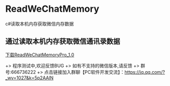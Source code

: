 # ReadWeChatMemory
c#读取本机内存获取微信内存数据

## 通过读取本机内存获取微信通讯录数据

[下载ReadWeChatMemoryPro_1.0](https://github.com/PlainWizard/ReadWeChatMemory/releases "下载 ReadWeChatMemory Pro")

+> 程序测试中,欢迎反馈BUG
+> 如有不支持的微信版本,请反馈
+> 群号:666736222
+> 点击链接加入群聊【PC软件开发交流】：https://jq.qq.com/?_wv=1027&k=5p2AAlN
